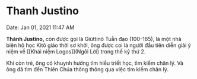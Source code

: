 # Thanh Justino

Date: Jan 01, 2021 11:47 AM

**Thánh Justino,** còn được gọi là Giúttinô Tuẫn đạo (100–165), là một nhà biện hộ học Kitô giáo thời sơ khởi, ông được coi là người đầu tiên diễn giải ý niệm về [[Khái niệm Logos]](Ngôi Lời) trong thế kỷ thứ 2.

Khi còn trẻ, ông có khuynh hướng tìm hiểu triết học, tìm kiếm chân lý. Và ông đã tìm đến Thiên Chúa thông thông qua việc tìm kiếm chân lý.